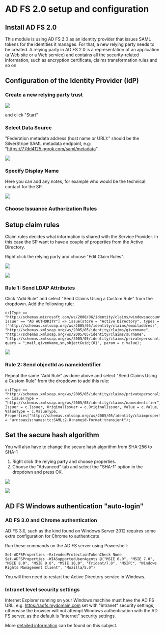 # AD FS 2.0 setup and configuration

## Install AD FS 2.0

This module is using AD FS 2.0 as an identity provider that issues SAML tokens for the identities it manages.
For that, a new relying party needs to be created. A relying party in AD FS 2.0 is a representation of an
application (a Web site or a Web service) and contains all the security-related information, such as
encryption certificate, claims transformation rules and so on.

## Configuration of the Identity Provider (IdP)

### Create a new relying party trust

![](img/create_relying_party.png)

and click "Start"

### Select Data Source

"Federation metadata address (host name or URL):" should be the SilverStripe SAML metadata endpoint, e.g:
"https://77dd4125.ngrok.com/saml/metadata".

![](img/add_metadata_from_endpoint.png)

### Specify Display Name

Here you can add any notes, for example who would be the technical contact for the SP.

![](img/add_notes.png)

### Choose Issuance Authorization Rules

## Setup claim rules

Claim rules decides what information is shared with the Service Provider. In this case the SP want to have
a couple of properties from the Active Directory.

Right click the relying party and choose "Edit Claim Rules".

![](img/add_claims_rule.png)

![](img/send_claims_using_a_custom_rule.png)

### Rule 1: Send LDAP Attributes

Click "Add Rule" and select "Send Claims Using a Custom Rule" from the dropdown.
Add the following rule:

	c:[Type == "http://schemas.microsoft.com/ws/2008/06/identity/claims/windowsaccountname", Issuer == "AD AUTHORITY"] => issue(store = "Active Directory", types = ("http://schemas.xmlsoap.org/ws/2005/05/identity/claims/emailaddress", "http://schemas.xmlsoap.org/ws/2005/05/identity/claims/givenname", "http://schemas.xmlsoap.org/ws/2005/05/identity/claims/surname", "http://schemas.xmlsoap.org/ws/2005/05/identity/claims/privatepersonalidentifier"), query = ";mail,givenName,sn,objectGuid;{0}", param = c.Value);
	
![](img/send_ldap_attributes.png)

### Rule 2: Send objectId as nameidentifier

Repeat the same "Add Rule" as done above and select "Send Claims Using a Custom Rule" from the dropdown to add this rule:

	c:[Type == "http://schemas.xmlsoap.org/ws/2005/05/identity/claims/privatepersonalidentifier"] => issue(Type = "http://schemas.xmlsoap.org/ws/2005/05/identity/claims/nameidentifier", Issuer = c.Issuer, OriginalIssuer = c.OriginalIssuer, Value = c.Value, ValueType = c.ValueType, Properties["http://schemas.xmlsoap.org/ws/2005/05/identity/claimproperties/format"] = "urn:oasis:names:tc:SAML:2.0:nameid-format:transient");

## Set the secure hash algorithm

You will also have to change the secure hash algorithm from SHA-256 to SHA-1

1. Right click the relying party and choose properties.
2. Choose the "Advanced" tab and select the "SHA-1" option in the dropdown and press OK.

![](img/1_set_encryption_to_sha1.png)

![](img/2_set_encryption_to_sha1.png)

## AD FS Windows authentication "auto-login"

### AD FS 3.0 and Chrome authentication

AD FS 3.0, such as the kind found on Windows Server 2012 requires some extra configuration for Chrome to authenticate.

Run these commands on the AD FS server using Powershell:

	Set-ADFSProperties –ExtendedProtectionTokenCheck None
	Set-ADFSProperties -WIASupportedUserAgents @("MSIE 6.0", "MSIE 7.0", "MSIE 8.0", "MSIE 9.0", "MSIE 10.0", "Trident/7.0", "MSIPC", "Windows Rights Management Client", "Mozilla/5.0")

You will then need to restart the Active Directory service in Windows.

### Intranet level security settings

Internet Explorer running on your Windows machine must have the AD FS URL, e.g. https://adfs.mydomain.com set with "intranet" security
settings, otherwise the browser will not attempt Windows authentication with the AD FS server, as the default is "internet" security settings.

More [detailed information](https://sysadminspot.com/windows/google-chrome-and-ntlm-auto-logon-using-windows-authentication/) can be found on this subject.
